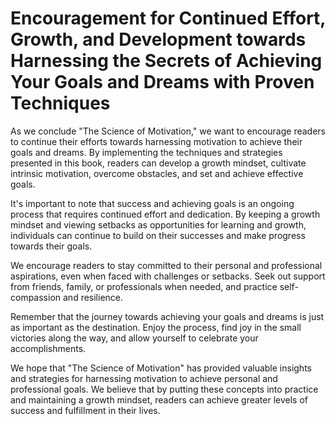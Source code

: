 Encouragement for Continued Effort, Growth, and Development towards Harnessing the Secrets of Achieving Your Goals and Dreams with Proven Techniques
============================================================================================================================================================================

As we conclude "The Science of Motivation," we want to encourage readers to continue their efforts towards harnessing motivation to achieve their goals and dreams. By implementing the techniques and strategies presented in this book, readers can develop a growth mindset, cultivate intrinsic motivation, overcome obstacles, and set and achieve effective goals.

It's important to note that success and achieving goals is an ongoing process that requires continued effort and dedication. By keeping a growth mindset and viewing setbacks as opportunities for learning and growth, individuals can continue to build on their successes and make progress towards their goals.

We encourage readers to stay committed to their personal and professional aspirations, even when faced with challenges or setbacks. Seek out support from friends, family, or professionals when needed, and practice self-compassion and resilience.

Remember that the journey towards achieving your goals and dreams is just as important as the destination. Enjoy the process, find joy in the small victories along the way, and allow yourself to celebrate your accomplishments.

We hope that "The Science of Motivation" has provided valuable insights and strategies for harnessing motivation to achieve personal and professional goals. We believe that by putting these concepts into practice and maintaining a growth mindset, readers can achieve greater levels of success and fulfillment in their lives.
